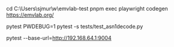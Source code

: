 cd C:\Users\sjmur\w\emvlab-test
pnpm exec playwright codegen https://emvlab.org/

pytest
PWDEBUG=1 pytest -s tests/test_asn1decode.py

pytest --base-url=http://192.168.64.1:9004